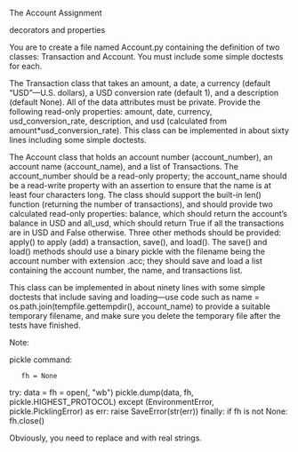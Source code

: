 
The Account Assignment

decorators and properties

You are to create a file named Account.py containing the definition of two classes: Transaction and Account.  You must include some simple doctests for each.

The Transaction class that takes an amount, a date, a currency (default “USD”—U.S. dollars), a USD conversion rate (default 1), and a description (default None). All of the data attributes must be private. Provide the following read-only properties: amount, date, currency, usd_conversion_rate, description, and usd (calculated from amount*usd_conversion_rate). This class can be implemented in about sixty lines including some simple doctests.  

The Account class that holds an account number (account_number), an account name (account_name), and a list of Transactions. The account_number should be a read-only property; the account_name should be a read-write property with an assertion to ensure that the name is at least four characters long. The class should support the built-in len() function (returning the number of transactions), and should provide two calculated read-only properties: balance, which should return the account’s balance in USD and all_usd, which should return True if all the transactions are in USD and False otherwise. Three other methods should be provided: apply() to apply (add) a transaction, save(), and load(). The save() and load() methods should use a binary pickle with the filename being the account number with extension .acc; they should save and load a list containing the account number, the name, and transactions list. 

This class can be implemented in about ninety lines with some simple doctests that include saving and loading—use code such as 
 	name = os.path.join(tempfile.gettempdir(), account_name) 
to provide a suitable temporary filename, and make sure you delete the temporary file after the
tests have finished.

Note: 

pickle command:

       fh = None
   try:
       data = <whatever you want to pickle>
       fh = open(<your file name>, "wb")
       pickle.dump(data, fh, pickle.HIGHEST_PROTOCOL)
   except (EnvironmentError, pickle.PicklingError) as err:
       raise SaveError(str(err))
   finally:
       if fh is not None:
           fh.close()

Obviously, you need to replace <whatever you want to pickle> and <your file name> with real strings.
